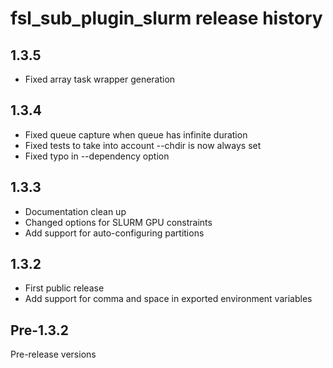 # fsl_sub_plugin_slurm release history

## 1.3.5

* Fixed array task wrapper generation

## 1.3.4

* Fixed queue capture when queue has infinite duration
* Fixed tests to take into account --chdir is now always set
* Fixed typo in --dependency option

## 1.3.3

* Documentation clean up
* Changed options for SLURM GPU constraints
* Add support for auto-configuring partitions

## 1.3.2

* First public release
* Add support for comma and space in exported environment variables

## Pre-1.3.2

Pre-release versions

